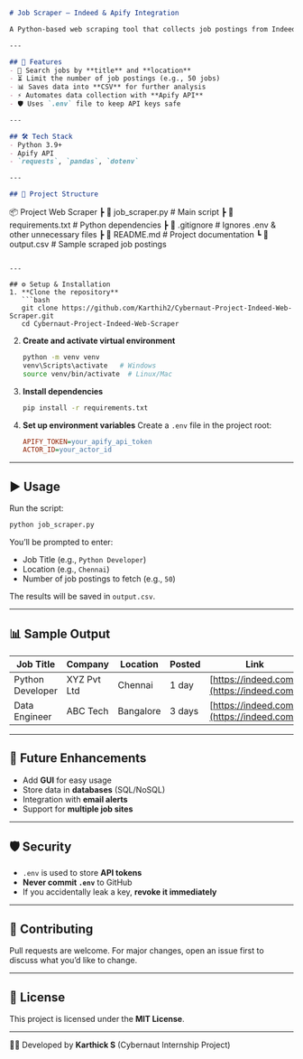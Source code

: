 ```markdown
# Job Scraper – Indeed & Apify Integration

A Python-based web scraping tool that collects job postings from Indeed using **Apify Actors**, processes the results, and saves them in structured formats (CSV/Excel).

---

## 📌 Features
- 🔎 Search jobs by **title** and **location**
- ⏳ Limit the number of job postings (e.g., 50 jobs)
- 📊 Saves data into **CSV** for further analysis
- ⚡ Automates data collection with **Apify API**
- 🛡️ Uses `.env` file to keep API keys safe

---

## 🛠️ Tech Stack
- Python 3.9+
- Apify API
- `requests`, `pandas`, `dotenv`

---

## 📂 Project Structure
```

📦 Project Web Scraper
┣ 📜 job\_scraper.py        # Main script
┣ 📜 requirements.txt      # Python dependencies
┣ 📜 .gitignore            # Ignores .env & other unnecessary files
┣ 📜 README.md             # Project documentation
┗ 📜 output.csv            # Sample scraped job postings

````

---

## ⚙️ Setup & Installation
1. **Clone the repository**
   ```bash
   git clone https://github.com/Karthih2/Cybernaut-Project-Indeed-Web-Scraper.git
   cd Cybernaut-Project-Indeed-Web-Scraper
````

2. **Create and activate virtual environment**

   ```bash
   python -m venv venv
   venv\Scripts\activate   # Windows
   source venv/bin/activate  # Linux/Mac
   ```

3. **Install dependencies**

   ```bash
   pip install -r requirements.txt
   ```

4. **Set up environment variables**
   Create a `.env` file in the project root:

   ```ini
   APIFY_TOKEN=your_apify_api_token
   ACTOR_ID=your_actor_id
   ```

---

## ▶️ Usage

Run the script:

```bash
python job_scraper.py
```

You’ll be prompted to enter:

* Job Title (e.g., `Python Developer`)
* Location (e.g., `Chennai`)
* Number of job postings to fetch (e.g., `50`)

The results will be saved in `output.csv`.

---

## 📊 Sample Output

| Job Title        | Company     | Location  | Posted | Link                                       |
| ---------------- | ----------- | --------- | ------ | ------------------------------------------ |
| Python Developer | XYZ Pvt Ltd | Chennai   | 1 day  | [https://indeed.com/](https://indeed.com/) |
| Data Engineer    | ABC Tech    | Bangalore | 3 days | [https://indeed.com/](https://indeed.com/) |

---

## 🚀 Future Enhancements

* Add **GUI** for easy usage
* Store data in **databases** (SQL/NoSQL)
* Integration with **email alerts**
* Support for **multiple job sites**

---

## 🛡️ Security

* `.env` is used to store **API tokens**
* **Never commit `.env`** to GitHub
* If you accidentally leak a key, **revoke it immediately**

---

## 🤝 Contributing

Pull requests are welcome. For major changes, open an issue first to discuss what you’d like to change.

---

## 📄 License

This project is licensed under the **MIT License**.

---

👨‍💻 Developed by **Karthick S** (Cybernaut Internship Project)
```
